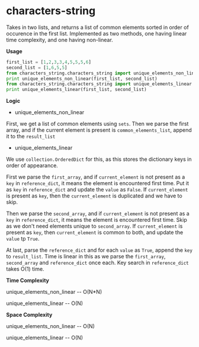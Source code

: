 # characters-string

Takes in two lists, and returns a list of common elements sorted in order of occurence in the first list. Implemented as two methods, one having linear time complexity, and one having non-linear.

**Usage**

```python
first_list = [1,2,3,3,4,5,5,5,6]
second_list = [1,6,5,5]
from characters_string.characters_string import unique_elements_non_linear
print unique_elements_non_linear(first_list, second_list)
from characters_string.characters_string import unique_elements_linear
print unique_elements_linear(first_list, second_list)
```

**Logic**

+ unique_elements_non_linear

First, we get a list of common elements using `sets`. Then we parse the first array, and if the current element is present is `common_elements_list`, append it to the `result_list`

+ unique_elements_linear

We use `collection.OrderedDict` for this, as this stores the dictionary keys in order of appearance. 

First we parse the `first_array`, and if `current_element` is not present as a `key` in `reference_dict`, it means the element is encountered first time. Put it as `key` in `reference_dict` and update the `value` as `False`. If `current_element` is present as `key`, then the `current_element` is duplicated and we have to skip. 

Then we parse the `second_array`, and if `current_element` is not present as a `key` in `reference_dict`, it means the element is encountered first time. Skip as we don't need elements unique to `second_array`. If `current_element` is present as `key`, then `current_element` is common to both, and update the `value` tp `True`.

At last, parse the `reference_dict` and for each `value` as `True`, append the `key` to `result_list`. Time is linear in this as we parse the `first_array`, `second_array` and `reference_dict` once each. Key search in `reference_dict` takes O(1) time.

**Time Complexity**

unique_elements_non_linear -- O(N*N)

unique_elements_linear -- O(N)

**Space Complexity**

unique_elements_non_linear -- O(N)

unique_elements_linear -- O(N)